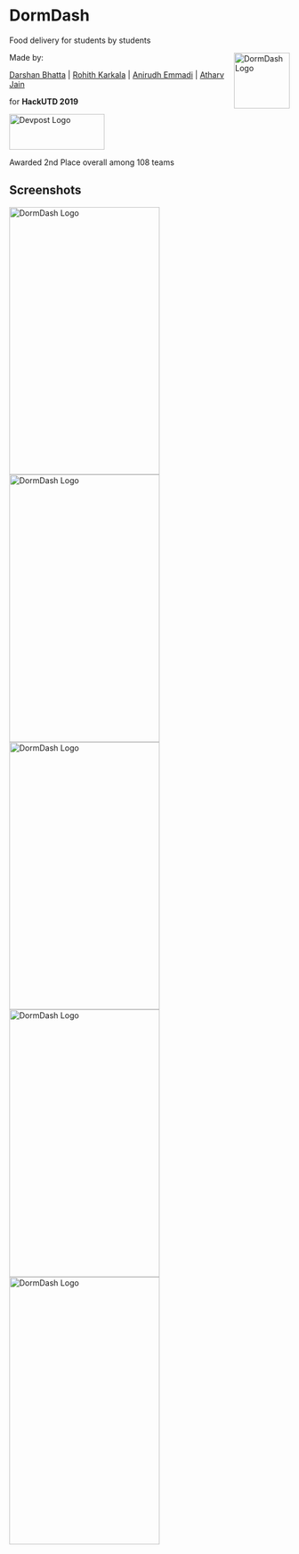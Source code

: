 # DormDash

Food delivery for students by students


<img src="https://user-images.githubusercontent.com/36747258/53345833-6da47b00-38db-11e9-809a-c30e11956505.png" alt="DormDash Logo" height = "100px" width = "100px" align="right">

Made by:

[Darshan Bhatta](https://darshanbhatta.com) |
[Rohith Karkala](https://github.com/RKarkala) |
[Anirudh Emmadi](http://anirudhemmadi.com) |
[Atharv Jain](https://github.com/Atharjai)

for **HackUTD 2019**

<a href="https://devpost.com/software/dormdash"><img src="http://entrepreneurship.columbia.edu/wp-content/uploads/2014/03/Devpost.jpg" height="64" width="171" alt="Devpost Logo"></a>

Awarded 2nd Place overall among 108 teams

## Screenshots
<img src="https://user-images.githubusercontent.com/36747258/53346697-261eee80-38dd-11e9-9f2b-ff09e5faf10b.png" alt="DormDash Logo" height = "480px" width = "270px" align="center">
<img src="https://user-images.githubusercontent.com/36747258/53346698-261eee80-38dd-11e9-918f-5c7ffc4e5430.png" alt="DormDash Logo" height = "480px" width = "270px" align="center">
<img src="https://user-images.githubusercontent.com/36747258/53346699-26b78500-38dd-11e9-9e5e-d6f99b7e6e40.png" alt="DormDash Logo" height = "480px" width = "270px" align="center">
<img src="https://user-images.githubusercontent.com/36747258/53346702-26b78500-38dd-11e9-88b4-27cb55de1bf8.png" alt="DormDash Logo" height = "480px" width = "270px" align="center">
<img src="https://user-images.githubusercontent.com/36747258/53346703-26b78500-38dd-11e9-9abb-7dfc3b289445.png" alt="DormDash Logo" height = "480px" width = "270px" align="center">

